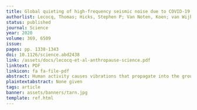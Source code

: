 ```yaml
---
title: Global quieting of high-frequency seismic noise due to COVID-19 pandemic lockdown measures
authorlist: Lecocq, Thomas; Hicks, Stephen P; Van Noten, Koen; van Wijk, Kasper; Koelemeijer, Paula; De Plaen, Raphael S. M.; Massin, Frédérick; Hillers, Gregor; Anthony, Robert E; ...; Nesbitt, Ian M.; et al.
status: published
journal: Science
year: 2020
volume: 369, 6509
issue:
pages: pp. 1338-1343
doi: 10.1126/science.abd2438
link: /assets/docs/lecocq-et-al-anthropause-science.pdf
linktext: PDF
linkicon: fa fa-file-pdf
abstract: Human activity causes vibrations that propagate into the ground as high-frequency seismic waves. Measures to mitigate the coronavirus disease 2019 (COVID-19) pandemic caused widespread changes in human activity, leading to a months-long reduction in seismic noise of up to 50%. The 2020 seismic noise quiet period is the longest and most prominent global anthropogenic seismic noise reduction on record. Although the reduction is strongest at surface seismometers in populated areas, this seismic quiescence extends for many kilometers radially and hundreds of meters in depth. This quiet period provides an opportunity to detect subtle signals from subsurface seismic sources that would have been concealed in noisier times and to benchmark sources of anthropogenic noise. A strong correlation between seismic noise and independent measurements of human mobility suggests that seismology provides an absolute, real-time estimate of human activities.
plaintextabstract: None given
tags: article
banner: assets/banners/tarn.jpg
template: ref.html
---
```


